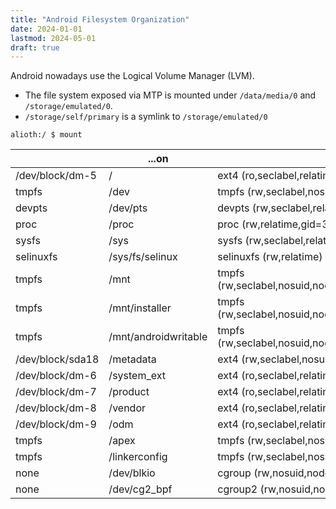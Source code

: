```yaml
---
title: "Android Filesystem Organization"
date: 2024-01-01
lastmod: 2024-05-01
draft: true
---
```


Android nowadays use the Logical Volume Manager (LVM).

- The file system exposed via MTP is mounted under `/data/media/0` and `/storage/emulated/0`.
- `/storage/self/primary` is a symlink to `/storage/emulated/0`

```
alioth:/ $ mount 
```

|                   | ...on                                            | ...type                                                                                                                                                                                                                                                                                                            |
|-------------------|--------------------------------------------------|--------------------------------------------------------------------------------------------------------------------------------------------------------------------------------------------------------------------------------------------------------------------------------------------------------------------|
| /dev/block/dm-5   | /                                                | ext4 (ro,seclabel,relatime,discard)                                                                                                                                                                                                                                                                                |
| tmpfs             | /dev                                             | tmpfs (rw,seclabel,nosuid,relatime,size=5920880k,nr_inodes=1480220,mode=755)                                                                                                                                                                                                                                       |
| devpts            | /dev/pts                                         | devpts (rw,seclabel,relatime,mode=600,ptmxmode=000)                                                                                                                                                                                                                                                                |
| proc              | /proc                                            | proc (rw,relatime,gid=3009,hidepid=2)                                                                                                                                                                                                                                                                              |
| sysfs             | /sys                                             | sysfs (rw,seclabel,relatime)                                                                                                                                                                                                                                                                                       |
| selinuxfs         | /sys/fs/selinux                                  | selinuxfs (rw,relatime)                                                                                                                                                                                                                                                                                            |
| tmpfs             | /mnt                                             | tmpfs (rw,seclabel,nosuid,nodev,noexec,relatime,size=5920880k,nr_inodes=1480220,mode=755,gid=1000)                                                                                                                                                                                                                 |
| tmpfs             | /mnt/installer                                   | tmpfs (rw,seclabel,nosuid,nodev,noexec,relatime,size=5920880k,nr_inodes=1480220,mode=755,gid=1000)                                                                                                                                                                                                                 |
| tmpfs             | /mnt/androidwritable                             | tmpfs (rw,seclabel,nosuid,nodev,noexec,relatime,size=5920880k,nr_inodes=1480220,mode=755,gid=1000)                                                                                                                                                                                                                 |
| /dev/block/sda18  | /metadata                                        | ext4 (rw,seclabel,nosuid,nodev,noatime,discard)                                                                                                                                                                                                                                                                    |
| /dev/block/dm-6   | /system_ext                                      | ext4 (ro,seclabel,relatime,discard)                                                                                                                                                                                                                                                                                |
| /dev/block/dm-7   | /product                                         | ext4 (ro,seclabel,relatime,discard)                                                                                                                                                                                                                                                                                |
| /dev/block/dm-8   | /vendor                                          | ext4 (ro,seclabel,relatime,discard)                                                                                                                                                                                                                                                                                |
| /dev/block/dm-9   | /odm                                             | ext4 (ro,seclabel,relatime,discard)                                                                                                                                                                                                                                                                                |
| tmpfs             | /apex                                            | tmpfs (rw,seclabel,nosuid,nodev,noexec,relatime,size=5920880k,nr_inodes=1480220,mode=755)                                                                                                                                                                                                                          |
| tmpfs             | /linkerconfig                                    | tmpfs (rw,seclabel,nosuid,nodev,noexec,relatime,size=5920880k,nr_inodes=1480220,mode=755)                                                                                                                                                                                                                          |
| none              | /dev/blkio                                       | cgroup (rw,nosuid,nodev,noexec,relatime,blkio)                                                                                                                                                                                                                                                                     |
| none              | /dev/cg2_bpf                                     | cgroup2 (rw,nosuid,nodev,noexec,relatime)                                                                                                                                                                                                                                                                          |
